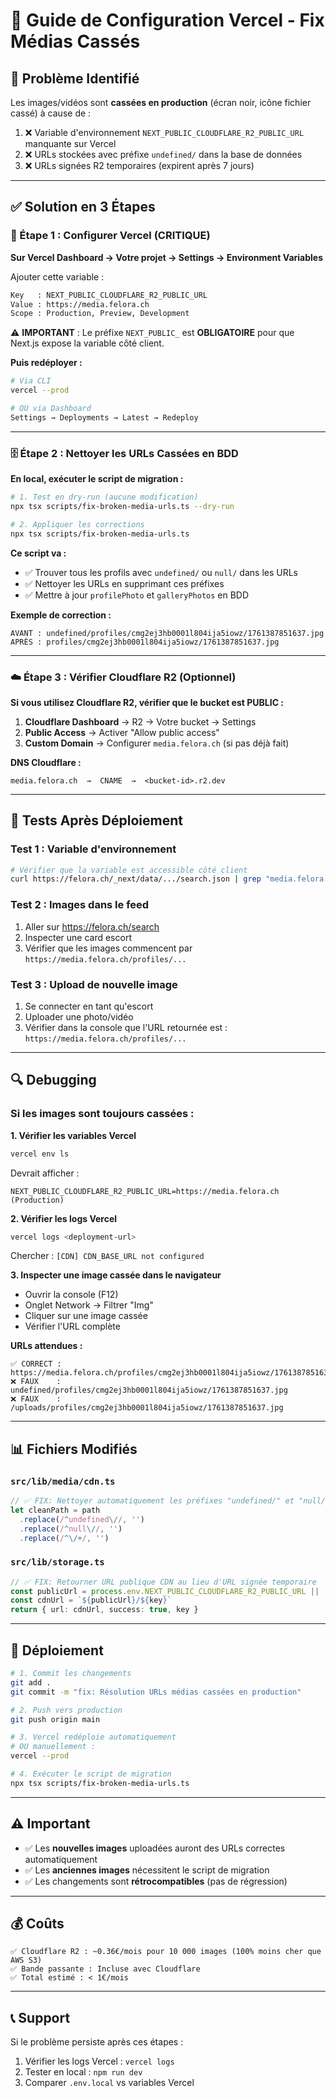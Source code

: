 # 🔧 Guide de Configuration Vercel - Fix Médias Cassés

## 🚨 Problème Identifié

Les images/vidéos sont **cassées en production** (écran noir, icône fichier cassé) à cause de :

1. ❌ Variable d'environnement `NEXT_PUBLIC_CLOUDFLARE_R2_PUBLIC_URL` manquante sur Vercel
2. ❌ URLs stockées avec préfixe `undefined/` dans la base de données
3. ❌ URLs signées R2 temporaires (expirent après 7 jours)

---

## ✅ Solution en 3 Étapes

### 📝 Étape 1 : Configurer Vercel (CRITIQUE)

**Sur Vercel Dashboard → Votre projet → Settings → Environment Variables**

Ajouter cette variable :

```bash
Key   : NEXT_PUBLIC_CLOUDFLARE_R2_PUBLIC_URL
Value : https://media.felora.ch
Scope : Production, Preview, Development
```

⚠️ **IMPORTANT** : Le préfixe `NEXT_PUBLIC_` est **OBLIGATOIRE** pour que Next.js expose la variable côté client.

**Puis redéployer :**
```bash
# Via CLI
vercel --prod

# OU via Dashboard
Settings → Deployments → Latest → Redeploy
```

---

### 🗄️ Étape 2 : Nettoyer les URLs Cassées en BDD

**En local, exécuter le script de migration :**

```bash
# 1. Test en dry-run (aucune modification)
npx tsx scripts/fix-broken-media-urls.ts --dry-run

# 2. Appliquer les corrections
npx tsx scripts/fix-broken-media-urls.ts
```

**Ce script va :**
- ✅ Trouver tous les profils avec `undefined/` ou `null/` dans les URLs
- ✅ Nettoyer les URLs en supprimant ces préfixes
- ✅ Mettre à jour `profilePhoto` et `galleryPhotos` en BDD

**Exemple de correction :**
```
AVANT : undefined/profiles/cmg2ej3hb0001l804ija5iowz/1761387851637.jpg
APRÈS : profiles/cmg2ej3hb0001l804ija5iowz/1761387851637.jpg
```

---

### ☁️ Étape 3 : Vérifier Cloudflare R2 (Optionnel)

**Si vous utilisez Cloudflare R2, vérifier que le bucket est PUBLIC :**

1. **Cloudflare Dashboard** → R2 → Votre bucket → Settings
2. **Public Access** → Activer "Allow public access"
3. **Custom Domain** → Configurer `media.felora.ch` (si pas déjà fait)

**DNS Cloudflare :**
```
media.felora.ch  →  CNAME  →  <bucket-id>.r2.dev
```

---

## 🧪 Tests Après Déploiement

### Test 1 : Variable d'environnement
```bash
# Vérifier que la variable est accessible côté client
curl https://felora.ch/_next/data/.../search.json | grep "media.felora.ch"
```

### Test 2 : Images dans le feed
1. Aller sur https://felora.ch/search
2. Inspecter une card escort
3. Vérifier que les images commencent par `https://media.felora.ch/profiles/...`

### Test 3 : Upload de nouvelle image
1. Se connecter en tant qu'escort
2. Uploader une photo/vidéo
3. Vérifier dans la console que l'URL retournée est : `https://media.felora.ch/profiles/...`

---

## 🔍 Debugging

### Si les images sont toujours cassées :

**1. Vérifier les variables Vercel**
```bash
vercel env ls
```
Devrait afficher :
```
NEXT_PUBLIC_CLOUDFLARE_R2_PUBLIC_URL=https://media.felora.ch (Production)
```

**2. Vérifier les logs Vercel**
```bash
vercel logs <deployment-url>
```
Chercher : `[CDN] CDN_BASE_URL not configured`

**3. Inspecter une image cassée dans le navigateur**
- Ouvrir la console (F12)
- Onglet Network → Filtrer "Img"
- Cliquer sur une image cassée
- Vérifier l'URL complète

**URLs attendues :**
```
✅ CORRECT : https://media.felora.ch/profiles/cmg2ej3hb0001l804ija5iowz/1761387851637.jpg
❌ FAUX    : undefined/profiles/cmg2ej3hb0001l804ija5iowz/1761387851637.jpg
❌ FAUX    : /uploads/profiles/cmg2ej3hb0001l804ija5iowz/1761387851637.jpg
```

---

## 📊 Fichiers Modifiés

### `src/lib/media/cdn.ts`
```typescript
// ✅ FIX: Nettoyer automatiquement les préfixes "undefined/" et "null/"
let cleanPath = path
  .replace(/^undefined\//, '')
  .replace(/^null\//, '')
  .replace(/^\/+/, '')
```

### `src/lib/storage.ts`
```typescript
// ✅ FIX: Retourner URL publique CDN au lieu d'URL signée temporaire
const publicUrl = process.env.NEXT_PUBLIC_CLOUDFLARE_R2_PUBLIC_URL || 'https://media.felora.ch'
const cdnUrl = `${publicUrl}/${key}`
return { url: cdnUrl, success: true, key }
```

---

## 🚀 Déploiement

```bash
# 1. Commit les changements
git add .
git commit -m "fix: Résolution URLs médias cassées en production"

# 2. Push vers production
git push origin main

# 3. Vercel redéploie automatiquement
# OU manuellement :
vercel --prod

# 4. Exécuter le script de migration
npx tsx scripts/fix-broken-media-urls.ts
```

---

## ⚠️ Important

- ✅ Les **nouvelles images** uploadées auront des URLs correctes automatiquement
- ✅ Les **anciennes images** nécessitent le script de migration
- ✅ Les changements sont **rétrocompatibles** (pas de régression)

---

## 💰 Coûts

```
✅ Cloudflare R2 : ~0.36€/mois pour 10 000 images (100% moins cher que AWS S3)
✅ Bande passante : Incluse avec Cloudflare
✅ Total estimé : < 1€/mois
```

---

## 📞 Support

Si le problème persiste après ces étapes :
1. Vérifier les logs Vercel : `vercel logs`
2. Tester en local : `npm run dev`
3. Comparer `.env.local` vs variables Vercel
